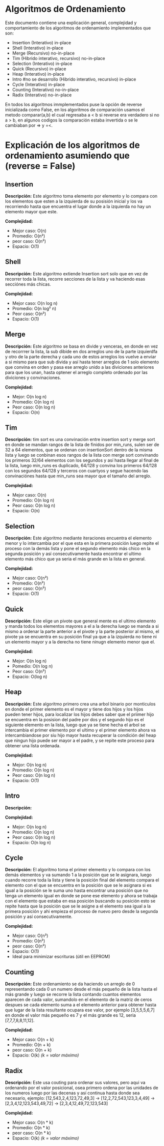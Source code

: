 # Algoritmos de Ordenamiento

Este documento contiene una explicación general, complejidad y comportamiento de los algoritmos de ordenamiento implementados que son:

- Insertion                 (Interativo)                        in-place
- Shell                     (Interativo)                        in-place
- Merge                     (Recursivo)                         no-in-place
- Tim                       (Hibrido interativo, recursivo)     no-in-place
- Selection                 (Interativo)                        in-place
- Quick                     (Recursivo)                         in-place
- Heap                      (Interativo)                        in-place
- Intro #no se desarrollo   (Hibrido interativo, recursivo)     in-place
- Cycle                     (Interativo)                        in-place
- Counting                  (Interativo)                        no-in-place
- Radix                     (Interativo)                        no-in-place

En todos los algoritmos immplementados puse la opción de reverse inicializada como False, en los algoritmos de comparación usamos
el metodo comparar(a,b) el cual regresaba a < b si reverse era verdadero si no a > b, en algunos codigos la comparación estaba invertida
o se le cambiaban por => y =<.

# Explicación de los algoritmos de ordenamiento asumiendo que (reverse = False)
## Insertion
**Descripción:**
Este algoritmo toma elemento por elemento y lo compara con los elementos que esten a la izquierda de su posisión inicial y los va
recorriendo hasta que encuentra el lugar donde a la izquierda no hay un elemento mayor que este.

**Complejidad:**
- Mejor caso: O(n)
- Promedio: O(n²)
- peor caso: O(n²)
- Espacio: O(1)

## Shell
**Descripción:**
Este algoritmo extiende Insertion sort solo que en vez de recorrer toda la lista, recorre secciones de la lista y va haciendo esas secciónes
más chicas.

**Complejidad:**
- Mejor caso: O(n log n)
- Promedio: O(n log² n)
- Peor caso: O(n²)
- Espacio: O(1)

## Merge
**Descripción:**
Este algoritmo se basa en divide y venceras, en donde en vez de recorrrer la lista, la sub dibide en dos arreglos uno de la parte izquierdfa
y otro de la parte derecha y cada uno de estos arreglos los vuelve a enviar a si mismo para que sub divida y así hasta tener arreglos de 1
solo elemento que convina en orden y pasa ese arreglo unido a las diviciones anteriores para que los unan, hasta optener el arreglo completo
ordenado por las diviciones y convinaciones.

**Complejidad:**
- Mejor: O(n log n)
- Promedio: O(n log n)
- Peor caso: O(n log n)
- Espacio: O(n)

## Tim
**Descripción:**
tim sort es una convinación entre insertion sort y merge sort en donde se mandan rangos de la lista de finidos por min_runs, sulen ser de 32 a 64
elementos, que se ordenan con insertionSort dentro de la misma lista y luego se conbinan esos rangos de la lista con merge sort convinando los
primeros 32/64 elementos con los segundos y así hasta llegar al final de la lista, luego min_runs es duplicado, 64/128 y convina los primeros
64/128 con los segundos 64/128 y terceros con cuartyos y segue hacendo las convinaciónes hasta que min_runs sea mayor que el tamaño del arreglo.

**Complejidad:**
- Mejor caso: O(n)
- Promedio: O(n log n)
- Peor caso: O(n log n)
- Espacio: O(n)

## Selection
**Descripción:**
Este algoritmo mediante iteraciones encuentra el elemento menor y lo intercambia por el que esta en la primera posición luego repite el proceso
con la demás lista y pone el segundo elemento más chico en la segunda posición y así consecutivamente hasta encontrar el ultimo elemento más
chico que ya seria el más grande en la lista en general.

**Complejidad:**
- Mejor caso: O(n²)
- Promedio: O(n²)
- peor caso: O(n²)
- Espacio: O(1)

## Quick
**Descripción:**
Este elige un pivote que general mente es el ultimo elemento y manda todos los elementos mayores a el a la derecha luego se manda a si mismo
a ordenar la parte anterior a el pivote y la parte posterior al mismo, el pivote ya se encuentra en su posición final ya que a la izquierda no
tiene ni un elemento mayor y a la derecha no tiene ninugn elemento menor que el.

**Complejidad:**
- Mejor: O(n log n)
- Pomedio: O(n log n)
- Peor caso: O(n²)
- Espacio: O(log n)

## Heap
**Descripción:**
Este algoritmo primero crea una arbol binario por monticulos en donde el primer elemento es el mayor y tiene dos hijos y los hijos pueden tener
hijos, para localizar los hijos debes saber que el priimer hijo se encuentra en la posision del padre por dos y el segundo hijo es el siguiente
elemento en la lista, luego que ya se tiene hecha el arbol se intercambia el primer elemento por el ultimo y el primer elemento ahora va
intercambiandose por siu hijo mayor hasta recuperar la condición del heap que ningun hijo puede ser mayor a el padre, y se repite este proceso
para obtener una lista ordenada.

**Complejidad:**
- Mejor: O(n log n)
- Promedio: O(n log n)
- Peor caso: O(n log n)
- Espacio: O(1)

## Intro
**Descripción:**


**Complejidad:**
- Mejor: O(n log n)
- Promedio: O(n log n)
- Peor caso: O(n log n)
- Espacio: O(n log n)

## Cycle
**Descripción:**
El algoritmo toma el primer elemento y lo compara con los demás elementos y va sumando 1 a la posición que se le asignara, luego cuando
recorre toda la lista y tiene la posición final del elemento compara el elemento con el que se encuentra en la posición que se le asignara
si es igual a la posición se le suma uno hasta encontrar una posición que no tenga un elemento igual en donde se pone ese elemento y ahora
se trabaja con el elemento que estaba en esa posición buscando su posición esto se repite hasta que la posición que se le asigne a el
elemento sea igual a la primera posición y ahi empieza el proceso de nuevo pero desde la segunda posición y así consecutivamente.

**Complejidad:**
- Mejor caso: O(n²)
- Promedio: O(n²)
- peor caso: O(n²)
- Espacio: O(1)
- Ideal para minimizar escrituras (útil en EEPROM)


## Counting
**Descripción:**
Este ordenamiento se da haciendo un arreglo de 0 representando cada 0 un numero desde el más pequeño de la lista hasta el más grande y luego se recorre la lista contando cuantos elementos aparecen de cada valor, sumandolo en el elemento de la matriz de ceros despues se cada elemento suma a el elemento anterior para obtener hasta que lugar de la lista resultante ocupara ese valor, por ejemplo [3,5,5,5,6,7] en donde el valor más pequeño es 7 y el más grande es 12, seria [7,7,7,8,8,11,12].

**Complejidad:**
- Mejor caso: O(n + k)
- Promedio: O(n + k)
- peor caso: O(n + k)
- Espacio: O(k)
*(k = valor máximo)*

## Radix
**Descripción:**
Este usa couting para ordenar sus valores, pero aqui va ordenando por el valor posicional, osea primero ordena por las unidades de los numeros luego por las decenas y así continua hasta donde sea necesario, ejemplo: [12,543,2,4,123,72,49,3] -> [12,2,72,543,123,3,4,49] -> [2,3,4,12,123,543,49,72] -> [2,3,4,12,49,72,123,543]

**Complejidad:**
- Mejor caso: O(n * k)
- Promedio: O(n * k)
- peor caso: O(n * k)
- Espacio: O(k)
*(k = valor máximo)*